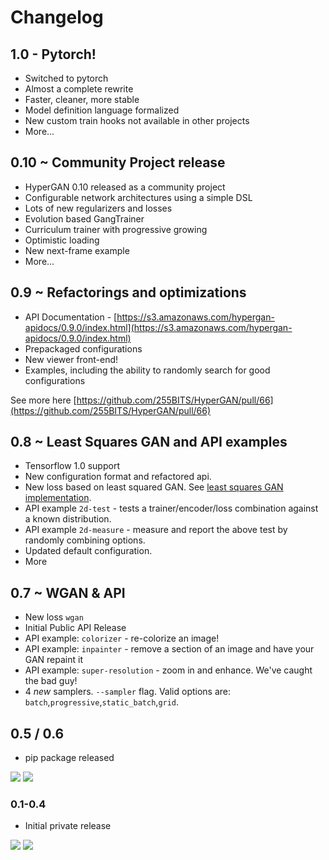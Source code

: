 # Changelog

## 1.0 - Pytorch!

* Switched to pytorch
* Almost a complete rewrite
* Faster, cleaner, more stable
* Model definition language formalized
* New custom train hooks not available in other projects
* More...

## 0.10 ~ Community Project release

* HyperGAN 0.10 released as a community project
* Configurable network architectures using a simple DSL
* Lots of new regularizers and losses
* Evolution based GangTrainer
* Curriculum trainer with progressive growing
* Optimistic loading
* New next-frame example
* More...

## 0.9 ~ Refactorings and optimizations

* API Documentation - [https://s3.amazonaws.com/hypergan-apidocs/0.9.0/index.html](https://s3.amazonaws.com/hypergan-apidocs/0.9.0/index.html)
* Prepackaged configurations
* New viewer front-end!
* Examples, including the ability to randomly search for good configurations

See more here [https://github.com/255BITS/HyperGAN/pull/66](https://github.com/255BITS/HyperGAN/pull/66)

## 0.8 ~ Least Squares GAN and API examples

* Tensorflow 1.0 support
* New configuration format and refactored api.
* New loss based on least squared GAN.  See [least squares GAN implementation](changelog.md#Least-Squares-GAN).
* API example `2d-test` - tests a trainer/encoder/loss combination against a known distribution.
* API example `2d-measure` - measure and report the above test by randomly combining options.
* Updated default configuration.
* More

## 0.7 ~ WGAN & API

* New loss `wgan`
* Initial Public API Release
* API example: `colorizer` - re-colorize an image!
* API example: `inpainter` - remove a section of an image and have your GAN repaint it
* API example: `super-resolution` - zoom in and enhance.  We've caught the bad guy!
* 4 _new_ samplers.  `--sampler` flag.  Valid options are: `batch`,`progressive`,`static_batch`,`grid`. 

## 0.5 / 0.6

* pip package released

![](https://raw.githubusercontent.com/255BITS/HyperGAN/master/doc/face-manifold-0-5-6.png) ![](https://raw.githubusercontent.com/255BITS/HyperGAN/master/doc/face-manifold.png)

### 0.1-0.4

* Initial private release

![](https://raw.githubusercontent.com/255BITS/HyperGAN/master/doc/legacy-0.1.png) ![](https://raw.githubusercontent.com/255BITS/HyperGAN/master/doc/legacy-0.1-2.png)

